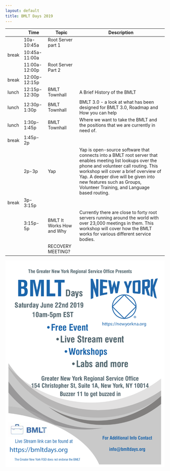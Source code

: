 ```yaml
---
layout: default
title: BMLT Days 2019
---
```


| | Time  | Topic   | Description  |
|---|---|---|---|
| | 10a-10:45a  | Root Server part 1  |   |
| break | 10:45a-11:00a  | |   | 
| | 11:00a-12:00p  | Root Server Part 2  |   | 
| break | 12:00p-12:15p | |   | 
| lunch | 12:15p-12:30p  | BMLT Townhall  | A Brief History of the BMLT |
| lunch | 12:30p-1:30p  | BMLT Townhall  | BMLT 3.0 - a look at what has been designed for BMLT 3.0, Roadmap and How you can help |
| lunch | 1:30p-1:45p  | BMLT Townhall  | Where we want to take the BMLT and the positions that we are currently in need of.  | 
| break | 1:45p-2p  | |   | 
| | 2p-3p  | Yap  | Yap is open-source software that connects into a BMLT root server that enables meeting list lookups over the phone and volunteer call routing.   This workshop will cover a brief overview of Yap.  A deeper dive will be given into new features such as Groups, Volunteer Training, and Language based routing.    | 
| break | 3p-3:15p  | |   | 
| | 3:15p-5p  | BMLT It Works How and Why  | Currently there are close to forty root servers running around the world with over 23,000 meetings in them. This workshop will cover how the BMLT works for various different service bodies. | 
| |  | RECOVERY MEETING? |   | 

![flyer](flyer.png "Flyer")

